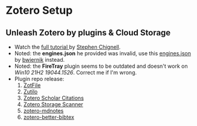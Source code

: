 # Zotero Setup

## Unleash Zotero by plugins & Cloud Storage

- Watch the [full tutorial ](https://www.researchgate.net/publication/325828616_Tutorial_The_Best_Reference_Manager_Setup_Zotero_ZotFile_Cloud_Storage) by [Stephen Chignell](https://www.researchgate.net/profile/Stephen-Chignell).
- Noted: the **engines.json** he provided was invalid, use this [engines.json](https://github.com/bwiernik/zotero-tools/blob/master/engines.json) by [bwiernik](https://github.com/bwiernik) instead.
- Noted: the **FireTray** plugin seems to be outdated and doesn't work on _Win10 21H2 19044.1526_. Correct me if I'm wrong.
- Plugin repo release:
  1. [ZotFile](https://github.com/jlegewie/zotfile/releases/)
  2. [Zutilo](https://github.com/wshanks/Zutilo/releases)
  3. [Zotero Scholar Citations](https://github.com/beloglazov/zotero-scholar-citations/raw/master/builds/zotero-scholar-citations-1.9.3-fx.xpi)
  4. [Zotero Storage Scanner](https://github.com/retorquere/zotero-storage-scanner/releases/)
  5. [zotero-mdnotes](https://github.com/argenos/zotero-mdnotes/releases/)
  6. [zotero-better-bibtex](https://github.com/retorquere/zotero-better-bibtex/releases/)
